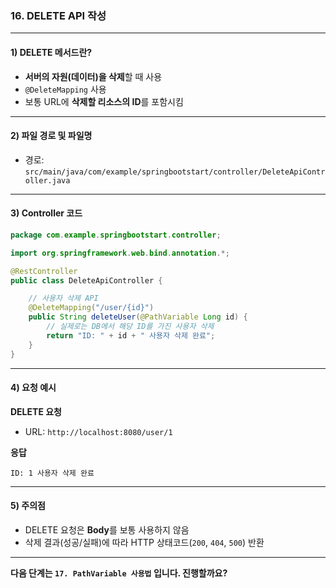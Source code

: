 ### 16. DELETE API 작성

---

#### 1) **DELETE 메서드란?**

* **서버의 자원(데이터)을 삭제**할 때 사용
* `@DeleteMapping` 사용
* 보통 URL에 **삭제할 리소스의 ID**를 포함시킴

---

#### 2) **파일 경로 및 파일명**

* 경로: `src/main/java/com/example/springbootstart/controller/DeleteApiController.java`

---

#### 3) **Controller 코드**

```java
package com.example.springbootstart.controller;

import org.springframework.web.bind.annotation.*;

@RestController
public class DeleteApiController {

    // 사용자 삭제 API
    @DeleteMapping("/user/{id}")
    public String deleteUser(@PathVariable Long id) {
        // 실제로는 DB에서 해당 ID를 가진 사용자 삭제
        return "ID: " + id + " 사용자 삭제 완료";
    }
}
```

---

#### 4) **요청 예시**

**DELETE 요청**

* URL: `http://localhost:8080/user/1`

**응답**

```
ID: 1 사용자 삭제 완료
```

---

#### 5) **주의점**

* DELETE 요청은 **Body**를 보통 사용하지 않음
* 삭제 결과(성공/실패)에 따라 HTTP 상태코드(`200`, `404`, `500`) 반환

---

**다음 단계는 `17. PathVariable 사용법` 입니다. 진행할까요?**
